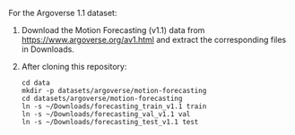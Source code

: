 For the Argoverse 1.1 dataset:

1. Download the Motion Forecasting (v1.1) data from https://www.argoverse.org/av1.html and extract the corresponding files in Downloads.

2. After cloning this repository:
    ```
    cd data
    mkdir -p datasets/argoverse/motion-forecasting
    cd datasets/argoverse/motion-forecasting
    ln -s ~/Downloads/forecasting_train_v1.1 train
    ln -s ~/Downloads/forecasting_val_v1.1 val
    ln -s ~/Downloads/forecasting_test_v1.1 test
    ```